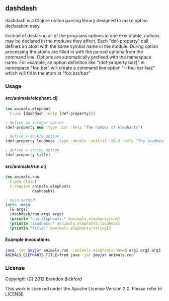dashdash
--------

dashdash is a Clojure option parsing library designed to make option declaration easy.

Instead of declaring all of the programs options in one executable, options may be declared in the modules they affect.  Each "def-property" call defines an atom with the same symbol name in the module.  During option processing the atoms are filled in with the parsed options from the command line.  Options are automatically prefixed with the namespace name.  For example, an option definition like  "(def-property baz)" in namespace "foo.bar" will create a command line option "--foo-bar-baz" which will fill in the atom at "foo.bar/baz"
### Usage

#### src/animals/elephant.clj

```clojure
(ns animals.elephant
  (:use [dashdash :only [def-property]))

; define an integer option
(def-property num :type :int :help "The number of elephants")

; define a double option
(def-property loudness :type :double :initial -50.0 :help "The loudness in decibels")

; define a string option
(def-property title)

```

#### src/animals/run.clj

```clojure
(ns animals.run
  (:gen-class)
  (:require animals.elephants
            dashdash))

; main method:
(defn -main
  [& args]
  (dashdash/run-args args)
  (println "num elephants:" @animals.elephants/num)
  (println "loudness:" @animals.elephants/loudness)
  (println "title:" @animals.elephants/string))
```

#### Example invocations

```bash
java -jar $myjar animals.run --animals-elephants-num=5 arg1 arg2 arg3
ANIMALS_ELEPHANTS_TITLE=fred java -jar $myjar animals.run
```

### License

Copyright (C) 2012 Brandon Bickford

This work is licensed under the Apache License Version 2.0.  Please refer to LICENSE

